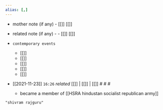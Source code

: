 ```yaml
---
alias: [,]
---
```

- mother note (if any)
		- [[]] [[]]
- related note (if any) -
		- [[]] [[]]
- `contemporary events`
	- [[]]
	- [[]]
	- [[]]
	- [[]]
	- [[]]

- [[2021-11-23]]  `16:26` _related_ [[]] | [[]] | [[]] # # #
	- became a member of [[HSRA hindustan socialist republican army]]

```query
"shivram rajguru"
```